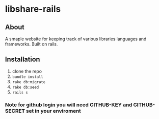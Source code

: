 # libshare-rails

## About

A smaple website for keeping track of various libraries languages and frameworks. Built on rails.

## Installation

1. clone the repo
2. `bundle install`
3. `rake db:migrate`
4. `rake db:seed`
5. `rails s`

### Note for github login you will need GITHUB-KEY and GITHUB-SECRET set in your enviroment

